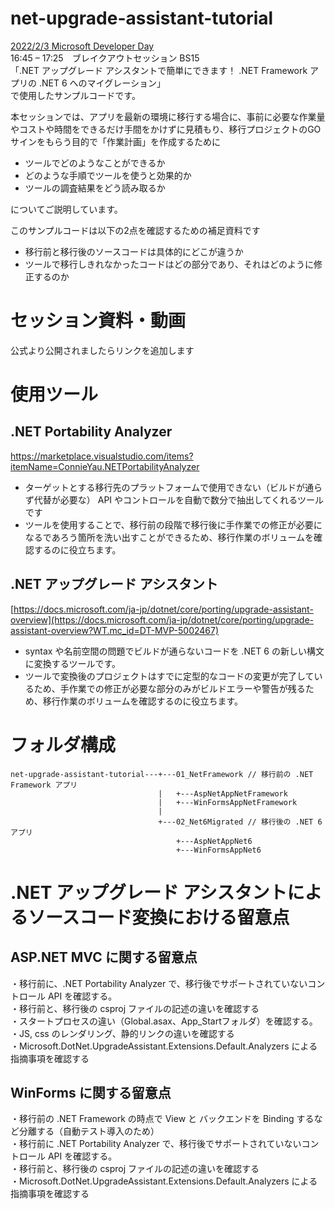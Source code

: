 # net-upgrade-assistant-tutorial  
  
[2022/2/3 Microsoft Developer Day](https://msevents.microsoft.com/event?id=1619975101)  
16:45 – 17:25　ブレイクアウトセッション BS15  
「.NET アップグレード アシスタントで簡単にできます！ .NET Framework アプリの .NET 6 へのマイグレーション」  
で使用したサンプルコードです。  
  
本セッションでは、アプリを最新の環境に移行する場合に、事前に必要な作業量やコストや時間をできるだけ手間をかけずに見積もり、移行プロジェクトのGOサインをもらう目的で「作業計画」を作成するために
- ツールでどのようなことができるか  
- どのような手順でツールを使うと効果的か  
- ツールの調査結果をどう読み取るか  

についてご説明しています。
  
このサンプルコードは以下の2点を確認するための補足資料です  
- 移行前と移行後のソースコードは具体的にどこが違うか  
- ツールで移行しきれなかったコードはどの部分であり、それはどのように修正するのか  
  
# セッション資料・動画  
公式より公開されましたらリンクを追加します  
  
# 使用ツール  
## .NET Portability Analyzer  
https://marketplace.visualstudio.com/items?itemName=ConnieYau.NETPortabilityAnalyzer  
  
- ターゲットとする移行先のプラットフォームで使用できない（ビルドが通らず代替が必要な） API やコントロールを自動で数分で抽出してくれるツールです  
- ツールを使用することで、移行前の段階で移行後に手作業での修正が必要になるであろう箇所を洗い出すことができるため、移行作業のボリュームを確認するのに役立ちます。
  
## .NET アップグレード アシスタント  
[https://docs.microsoft.com/ja-jp/dotnet/core/porting/upgrade-assistant-overview](https://docs.microsoft.com/ja-jp/dotnet/core/porting/upgrade-assistant-overview?WT.mc_id=DT-MVP-5002467)  
  
- syntax や名前空間の問題でビルドが通らないコードを .NET 6 の新しい構文に変換するツールです。
- ツールで変換後のプロジェクトはすでに定型的なコードの変更が完了しているため、手作業での修正が必要な部分のみがビルドエラーや警告が残るため、移行作業のボリュームを確認するのに役立ちます。
  
# フォルダ構成  
```
net-upgrade-assistant-tutorial---+---01_NetFramework // 移行前の .NET Framework アプリ  
                                 |   +---AspNetAppNetFramework  
                                 |   +---WinFormsAppNetFramework  
                                 |  
                                 +---02_Net6Migrated // 移行後の .NET 6 アプリ  
                                     +---AspNetAppNet6  
                                     +---WinFormsAppNet6  
```
  
# .NET アップグレード アシスタントによるソースコード変換における留意点  
## ASP.NET MVC に関する留意点  
  
・移行前に、.NET Portability Analyzer で、移行後でサポートされていないコントロール API を確認する。   
・移行前と、移行後の csproj ファイルの記述の違いを確認する  
・スタートプロセスの違い（Global.asax、App_Startフォルダ）を確認する。  
・JS, css のレンダリング、静的リンクの違いを確認する  
・Microsoft.DotNet.UpgradeAssistant.Extensions.Default.Analyzers による指摘事項を確認する  
  
## WinForms に関する留意点  
・移行前の .NET Framework の時点で View と バックエンドを Binding するなど分離する（自動テスト導入のため）  
・移行前に .NET Portability Analyzer で、移行後でサポートされていないコントロール API を確認する。  
・移行前と、移行後の csproj ファイルの記述の違いを確認する  
・Microsoft.DotNet.UpgradeAssistant.Extensions.Default.Analyzers による指摘事項を確認する  
